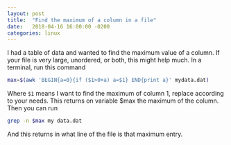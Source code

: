 ```yaml
---
layout: post
title:  "Find the maximum of a column in a file"
date:   2018-04-16 16:00:00 -0200
categories: linux
---
```


I had a table of data and wanted to
find the maximum value of a column.
If your file is very large, unordered,
or both, this might help much.
In a terminal, run this command

```Bash
max=$(awk 'BEGIN{a=0}{if ($1>0+a) a=$1} END{print a}' mydata.dat)
```

Where `$1` means I want to find the maximum of column 1,
replace according to your needs.
This returns on variable $max the maximum of the column.
Then you can run

```Bash
grep -n $max my data.dat 
```

And this returns in what line of the file is that maximum entry.
